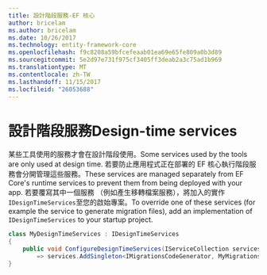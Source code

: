 ```yaml
---
title: 設計階段服務-EF 核心
author: bricelam
ms.author: bricelam
ms.date: 10/26/2017
ms.technology: entity-framework-core
ms.openlocfilehash: f9c8208a59bfcefeaab01ea69e65fe809a0b3d89
ms.sourcegitcommit: 5e2d97e731f975cf3405ff3deab2a3c75ad1b969
ms.translationtype: MT
ms.contentlocale: zh-TW
ms.lasthandoff: 11/15/2017
ms.locfileid: "26053688"
---
```

<a name="design-time-services"></a><span data-ttu-id="53008-102">設計階段服務</span><span class="sxs-lookup"><span data-stu-id="53008-102">Design-time services</span></span>
====================
<span data-ttu-id="53008-103">某些工具使用的服務才會在設計階段使用。</span><span class="sxs-lookup"><span data-stu-id="53008-103">Some services used by the tools are only used at design time.</span></span> <span data-ttu-id="53008-104">若要防止應用程式正在部署的 EF 核心執行階段服務會分開管理這些服務。</span><span class="sxs-lookup"><span data-stu-id="53008-104">These services are managed separately from EF Core's runtime services to prevent them from being deployed with your app.</span></span> <span data-ttu-id="53008-105">若要覆寫其中一個服務 （例如產生移轉檔案服務），將加入的實作`IDesignTimeServices`至您的啟始專案。</span><span class="sxs-lookup"><span data-stu-id="53008-105">To override one of these services (for example the service to generate migration files), add an implementation of `IDesignTimeServices` to your startup project.</span></span>

``` csharp
class MyDesignTimeServices : IDesignTimeServices
{
    public void ConfigureDesignTimeServices(IServiceCollection services)
        => services.AddSingleton<IMigrationsCodeGenerator, MyMigrationsCodeGenerator>()
}
```
